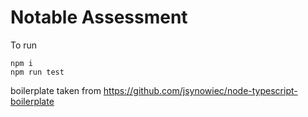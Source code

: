 # Notable Assessment

To run

```
npm i
npm run test
```

boilerplate taken from https://github.com/jsynowiec/node-typescript-boilerplate
